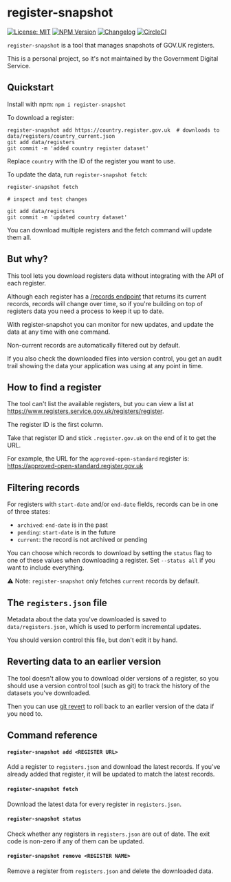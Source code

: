 # register-snapshot
[![License: MIT](https://img.shields.io/badge/License-MIT-yellow.svg)](https://opensource.org/licenses/MIT)
[![NPM Version](http://img.shields.io/npm/v/register-snapshot.svg?style=flat)](https://www.npmjs.org/package/register-snapshot)
[![Changelog](https://img.shields.io/badge/Changelog-unreleased-yellow.svg)](CHANGELOG.md)
[![CircleCI](https://circleci.com/gh/MatMoore/register-snapshot.svg?style=shield)](https://circleci.com/gh/MatMoore/register-snapshot)


`register-snapshot` is a tool that manages snapshots of GOV.UK registers.

This is a personal project, so it's not maintained by the Government Digital Service.

## Quickstart
Install with npm: `npm i register-snapshot`

To download a register:

```
register-snapshot add https://country.register.gov.uk  # downloads to data/registers/country_current.json
git add data/registers
git commit -m 'added country register dataset'
```

Replace `country` with the ID of the register you want to use.

To update the data, run `register-snapshot fetch`:

```
register-snapshot fetch

# inspect and test changes

git add data/registers
git commit -m 'updated country dataset'
```

You can download multiple registers and the fetch command will update them all.

## But why?
This tool lets you download registers data without integrating with the API of each register.

Although each register has a [/records endpoint](https://docs.registers.service.gov.uk/api_reference/get_records) that returns its current records, records will change over time, so if you're building on top of registers data you need a process to keep it up to date.

With register-snapshot you can monitor for new updates, and update the data at any time with one command.

Non-current records are automatically filtered out by default.

If you also check the downloaded files into version control, you get an audit trail showing the data your application was using at any point in time.

## How to find a register
The tool can't list the available registers, but you can view a list at https://www.registers.service.gov.uk/registers/register.

The register ID is the first column.

Take that register ID and stick `.register.gov.uk` on the end of it to get the URL.

For example, the URL for the `approved-open-standard` register is: https://approved-open-standard.register.gov.uk

## Filtering records
For registers with `start-date` and/or `end-date` fields, records can be in one of three states:

- `archived`: `end-date` is in the past
- `pending`: `start-date` is in the future
- `current`: the record is not archived or pending

You can choose which records to download by setting the `status` flag to one of these values when downloading a register. Set `--status all` if you want to include everything.

⚠️ Note: `register-snapshot` only fetches `current` records by default.

## The `registers.json` file
Metadata about the data you've downloaded is saved to `data/registers.json`, which is used to perform incremental updates.

You should version control this file, but don't edit it by hand.

## Reverting data to an earlier version
The tool doesn't allow you to download older versions of a register, so you should use a version control tool (such as git) to track the history of the datasets you've downloaded.

Then you can use [git revert](https://git-scm.com/docs/git-revert) to roll back to an earlier version of the data if you need to.

## Command reference

#### `register-snapshot add <REGISTER URL>`

Add a register to `registers.json` and download the latest records.
If you've already added that register, it will be updated to match the latest records.

#### `register-snapshot fetch`

Download the latest data for every register in `registers.json`.

#### `register-snapshot status`

Check whether any registers in `registers.json` are out of date. The exit code is non-zero if any of them can be updated.

#### `register-snapshot remove <REGISTER NAME>`

Remove a register from `registers.json` and delete the downloaded data.